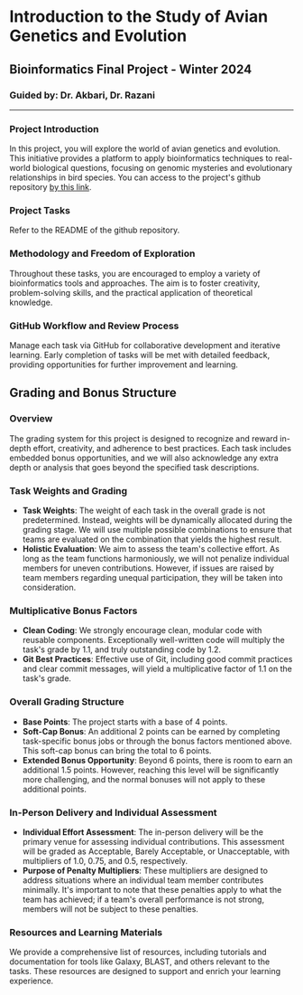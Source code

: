 # Introduction to the Study of Avian Genetics and Evolution

## Bioinformatics Final Project - Winter 2024

### Guided by: Dr. Akbari, Dr. Razani

---

### Project Introduction

In this project, you will explore the world of avian genetics and evolution. This initiative provides a platform to apply bioinformatics techniques to real-world biological questions, focusing on genomic mysteries and evolutionary relationships in bird species. You can access to the project's github repository [by this link](https://github.com/jrazi/ItB-final-project-winter-2023).

### Project Tasks

Refer to the README of the github repository.

### Methodology and Freedom of Exploration

Throughout these tasks, you are encouraged to employ a variety of bioinformatics tools and approaches. The aim is to foster creativity, problem-solving skills, and the practical application of theoretical knowledge.

### GitHub Workflow and Review Process

Manage each task via GitHub for collaborative development and iterative learning. Early completion of tasks will be met with detailed feedback, providing opportunities for further improvement and learning.

## Grading and Bonus Structure

### Overview

The grading system for this project is designed to recognize and reward in-depth effort, creativity, and adherence to best practices. Each task includes embedded bonus opportunities, and we will also acknowledge any extra depth or analysis that goes beyond the specified task descriptions.

### Task Weights and Grading

- **Task Weights**: The weight of each task in the overall grade is not predetermined. Instead, weights will be dynamically allocated during the grading stage. We will use multiple possible combinations to ensure that teams are evaluated on the combination that yields the highest result.
- **Holistic Evaluation**: We aim to assess the team's collective effort. As long as the team functions harmoniously, we will not penalize individual members for uneven contributions. However, if issues are raised by team members regarding unequal participation, they will be taken into consideration.

### Multiplicative Bonus Factors

- **Clean Coding**: We strongly encourage clean, modular code with reusable components. Exceptionally well-written code will multiply the task's grade by 1.1, and truly outstanding code by 1.2.
- **Git Best Practices**: Effective use of Git, including good commit practices and clear commit messages, will yield a multiplicative factor of 1.1 on the task's grade.

### Overall Grading Structure

- **Base Points**: The project starts with a base of 4 points.
- **Soft-Cap Bonus**: An additional 2 points can be earned by completing task-specific bonus jobs or through the bonus factors mentioned above. This soft-cap bonus can bring the total to 6 points.
- **Extended Bonus Opportunity**: Beyond 6 points, there is room to earn an additional 1.5 points. However, reaching this level will be significantly more challenging, and the normal bonuses will not apply to these additional points.

### In-Person Delivery and Individual Assessment

- **Individual Effort Assessment**: The in-person delivery will be the primary venue for assessing individual contributions. This assessment will be graded as Acceptable, Barely Acceptable, or Unacceptable, with multipliers of 1.0, 0.75, and 0.5, respectively.
- **Purpose of Penalty Multipliers**: These multipliers are designed to address situations where an individual team member contributes minimally. It's important to note that these penalties apply to what the team has achieved; if a team's overall performance is not strong, members will not be subject to these penalties.

### Resources and Learning Materials

We provide a comprehensive list of resources, including tutorials and documentation for tools like Galaxy, BLAST, and others relevant to the tasks. These resources are designed to support and enrich your learning experience.

